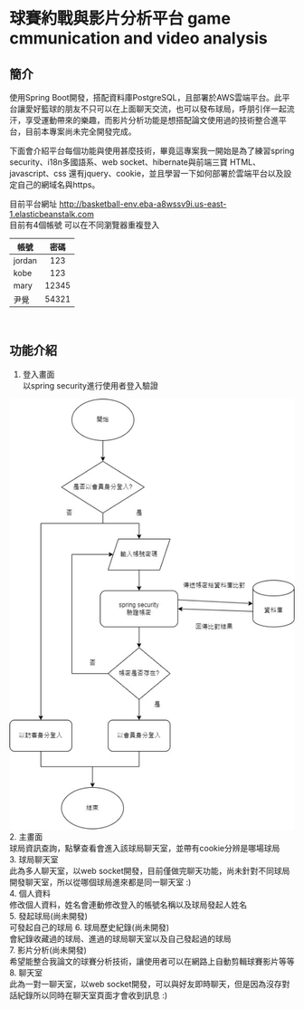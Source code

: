 # 球賽約戰與影片分析平台 game cmmunication and video analysis

## 簡介
使用Spring Boot開發，搭配資料庫PostgreSQL，且部署於AWS雲端平台。此平台讓愛好籃球的朋友不只可以在上面聊天交流，也可以發布球局，呼朋引伴一起流汗，享受運動帶來的樂趣，而影片分析功能是想搭配論文使用過的技術整合進平台，目前本專案尚未完全開發完成。<br/>

下面會介紹平台每個功能與使用甚麼技術，畢竟這專案我一開始是為了練習spring security、i18n多國語系、web socket、hibernate與前端三寶 HTML、javascript、css 還有jquery、cookie，並且學習一下如何部署於雲端平台以及設定自己的網域名與https。

目前平台網址 http://basketball-env.eba-a8wssv9i.us-east-1.elasticbeanstalk.com <br/>
目前有4個帳號 可以在不同瀏覽器重複登入 <br/>

帳號| 密碼
--------------|:-----:
jordan | 123
kobe   | 123
mary   | 12345
尹覺    | 54321

<br/>

## 功能介紹

1. 登入畫面<br/>
以spring security進行使用者登入驗證<br/>
<img src="https://github.com/jaylee840831/game_cmmunication_video-analysis/blob/main/%E7%90%83%E8%B3%BD%E7%B4%84%E6%88%B0%E8%88%87%E5%BD%B1%E7%89%87%E5%88%86%E6%9E%90%E5%B9%B3%E5%8F%B02/login%E6%B5%81%E7%A8%8B.jpg" />
2. 主畫面<br/>
球局資訊查詢，點擊查看會進入該球局聊天室，並帶有cookie分辨是哪場球局<br/>
3. 球局聊天室<br/>
此為多人聊天室，以web socket開發，目前僅做完聊天功能，尚未針對不同球局開發聊天室，所以從哪個球局進來都是同一聊天室 :) <br/>
4. 個人資料<br/>
修改個人資料，姓名會連動修改登入的帳號名稱以及球局發起人姓名<br/>
5. 發起球局(尚未開發)<br/>
可發起自己的球局
6. 球局歷史紀錄(尚未開發)<br/>
會紀錄收藏過的球局、進過的球局聊天室以及自己發起過的球局<br/>
7. 影片分析(尚未開發)<br/>
希望能整合我論文的球賽分析技術，讓使用者可以在網路上自動剪輯球賽影片等等<br/>
8. 聊天室<br/>
此為一對一聊天室，以web socket開發，可以與好友即時聊天，但是因為沒存對話紀錄所以同時在聊天室頁面才會收到訊息 :) <br/>
